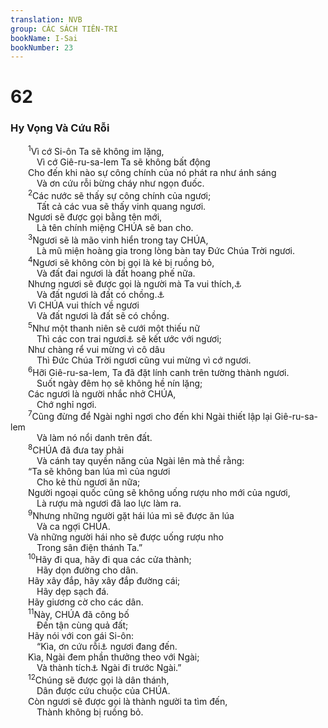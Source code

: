 ```yaml
---
translation: NVB
group: CÁC SÁCH TIÊN-TRI
bookName: I-Sai 
bookNumber: 23
---
```


<div class="title"><h1>62</h1><h3>Hy Vọng Và Cứu Rỗi </h3></div>
<span class="verse es_62_1">  <sup>1</sup>Vì cớ Si-ôn Ta sẽ không im lặng, <br/>   Vì cớ Giê-ru-sa-lem Ta sẽ không bất động <br/>  Cho đến khi nào sự công chính của nó phát ra như ánh sáng <br/>   Và ơn cứu rỗi bừng cháy như ngọn đuốc. <br/></span>
<span class="verse es_62_2">  <sup>2</sup>Các nước sẽ thấy sự công chính của ngươi; <br/>   Tất cả các vua sẽ thấy vinh quang ngươi. <br/>  Ngươi sẽ được gọi bằng tên mới, <br/>   Là tên chính miệng CHÚA sẽ ban cho. <br/></span>
<span class="verse es_62_3">  <sup>3</sup>Ngươi sẽ là mão vinh hiển trong tay CHÚA, <br/>   Là mũ miện hoàng gia trong lòng bàn tay Đức Chúa Trời ngươi. <br/></span>
<span class="verse es_62_4">  <sup>4</sup>Ngươi sẽ không còn bị gọi là kẻ bị ruồng bỏ, <br/>   Và đất đai ngươi là đất hoang phế nữa. <br/>  Nhưng ngươi sẽ được gọi là người mà Ta vui thích,<a data-toggle="tooltip" data-placement="bottom" title="Nt: Hephzibah">⚓</a><br/>   Và đất ngươi là đất có chồng.<a data-toggle="tooltip" data-placement="bottom" title="Nt: Beulah">⚓</a><br/>  Vì CHÚA vui thích về ngươi <br/>   Và đất ngươi là đất sẽ có chồng. <br/></span>
<span class="verse es_62_5">  <sup>5</sup>Như một thanh niên sẽ cưới một thiếu nữ <br/>   Thì các con trai ngươi<a data-toggle="tooltip" data-placement="bottom" title="Thay đổi nguyên âm từ này có nghĩa: Đấng xây dựng ngươi">⚓</a> sẽ kết ước với ngươi; <br/>  Như chàng rể vui mừng vì cô dâu <br/>   Thì Đức Chúa Trời ngươi cũng vui mừng vì cớ ngươi. <br/></span>
<span class="verse es_62_6">  <sup>6</sup>Hỡi Giê-ru-sa-lem, Ta đã đặt lính canh trên tường thành ngươi. <br/>   Suốt ngày đêm họ sẽ không hề nín lặng; <br/>  Các ngươi là người nhắc nhở CHÚA, <br/>   Chớ nghỉ ngơi. <br/></span>
<span class="verse es_62_7">  <sup>7</sup>Cũng đừng để Ngài nghỉ ngơi cho đến khi Ngài thiết lập lại Giê-ru-sa-lem <br/>   Và làm nó nổi danh trên đất. <br/></span>
<span class="verse es_62_8">  <sup>8</sup>CHÚA đã đưa tay phải <br/>   Và cánh tay quyền năng của Ngài lên mà thề rằng: <br/>  “Ta sẽ không ban lúa mì của ngươi <br/>   Cho kẻ thù ngươi ăn nữa; <br/>  Người ngoại quốc cũng sẽ không uống rượu nho mới của ngươi, <br/>   Là rượu mà ngươi đã lao lực làm ra. <br/></span>
<span class="verse es_62_9">  <sup>9</sup>Nhưng những người gặt hái lúa mì sẽ được ăn lúa <br/>   Và ca ngợi CHÚA. <br/>  Và những người hái nho sẽ được uống rượu nho <br/>   Trong sân điện thánh Ta.” <br/></span>
<span class="verse es_62_10">  <sup>10</sup>Hãy đi qua, hãy đi qua các cửa thành; <br/>   Hãy dọn đường cho dân. <br/>  Hãy xây đắp, hãy xây đắp đường cái; <br/>   Hãy dẹp sạch đá. <br/>  Hãy giương cờ cho các dân. <br/></span>
<span class="verse es_62_11">  <sup>11</sup>Này, CHÚA đã công bố <br/>   Đến tận cùng quả đất; <br/>  Hãy nói với con gái Si-ôn: <br/>   “Kìa, ơn cứu rỗi<a data-toggle="tooltip" data-placement="bottom" title="LXX: Đấng Cứu Rỗi ngươi">⚓</a> ngươi đang đến. <br/>  Kìa, Ngài đem phần thưởng theo với Ngài; <br/>   Và thành tích<a data-toggle="tooltip" data-placement="bottom" title="Ctd: lời khen thưởng">⚓</a> Ngài đi trước Ngài.” <br/></span>
<span class="verse es_62_12">  <sup>12</sup>Chúng sẽ được gọi là dân thánh, <br/>   Dân được cứu chuộc của CHÚA. <br/>  Còn ngươi sẽ được gọi là thành người ta tìm đến, <br/>   Thành không bị ruồng bỏ. <br/></span>
